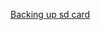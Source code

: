 [Backing up sd card](http://raspberrypi.stackexchange.com/questions/311/how-do-i-backup-my-raspberry-pi)
